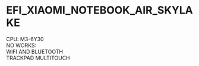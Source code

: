 # EFI_XIAOMI_NOTEBOOK_AIR_SKYLAKE

CPU: M3-6Y30 <br />
NO WORKS:<br />
WIFI AND BLUETOOTH <br />
TRACKPAD MULTITOUCH
